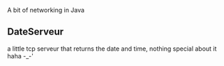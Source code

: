 A bit of networking in Java

## DateServeur

a little tcp serveur that returns the date and time, nothing special about it haha -_-'
